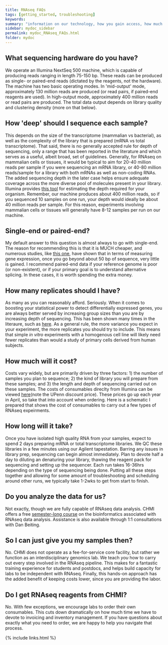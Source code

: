 ```yaml
---
title: RNAseq FAQs
tags: [getting_started, troubleshooting]
keywords:
summary: "information on our technology, how you gain access, how much experiments cost, and our 'hands-on' philosophy."
sidebar: mydoc_sidebar
permalink: mydoc_RNAseq_FAQs.html
folder: mydoc
---
```


## What sequencing hardware do you have?

We operate an Illumina NextSeq 500 machine, which is capable of producing reads ranging in length 75-150 bp.  These reads can be produced as single- or paired-end reads (dictated by the reagents, not the hardware).  The machine has two basic operating modes.  In 'mid-output' mode, approximately 130 million reads are produced (or read pairs, if paired-end reagents are used).  In high-output mode, approximately 400 million reads or read pairs are produced.  The total data output depends on library quality and clustering density (more on that below). 

## How 'deep' should I sequence each sample?

This depends on the size of the transcriptome (mammalian vs bacterial), as well as the complexity of the library that is prepared (mRNA vs total transcriptome).  That said, there is no generally accepted rule for depth of sequencing, only a range that has been reported in the literature and which serves as a useful, albeit broad, set of guidelines.  Generally, for RNAseq on mammalian cells or tissues, it would be typical to aim for 20-40 million reads per sample if you were sequencing an mRNA library, or 40-80 million reads/sample for a library with both mRNAs as well as non-coding RNAs.  The added sequencing depth in the later case helps ensure adequate coverage across the more diverse pool of molecules present in your library.  Illumina provides [this tool](https://support.illumina.com/downloads/sequencing_coverage_calculator.html) for estimating the depth required for your organism.  Remember, our machine produces about 400 million reads, so if you sequenced 10 samples on one run, your depth would ideally be about 40 million reads per sample.  For this reason, experiments involving mammalian cells or tissues will generally have 8-12 samples per run on our machine. 

## Single-end or paired-end?

My default answer to this question is almost always to go with single-end.  The reason for recommending this is that it is MUCH cheaper, and numerous studies, like [this one](http://CHMI-sops.github.io/papers/readlength.pdf), have shown that in terms of measuring gene expression, once you go beyond about 50 bp of sequence, very little is gained.  I recommend paired-end data if your reference genome is poor (or non-existent), or if your primary goal is to understand alternative splicing.  In these cases, it is worth spending the extra money.

## How many replicates should I have?

As many as you can reasonably afford.  Seriously.  When it comes to boosting your statistical power to detect differentially expressed genes, you are always better served by increasing group sizes than you are by increasing depth of sequencing.  This has been shown many times in the literaure, such as [here](http://CHMI-sops.github.io/papers/readdepth).  As a general rule, the more variance you expect in your experiment, the more replicates you should try to include.  This means that simple *in vitro* experiments with a homogenous cell line will likely need fewer replicates than would a study of primary cells derived from human subjects.  

## How much will it cost?

Costs vary widely, but are primarily driven by three factors: 1) the number of samples you plan to sequence; 2) the kind of library you will prepare from these samples; and 3) the length and depth of sequencing carried out on these samples.  The costs of consumables direclty from Illumina can be viewed [here](http://CHMI-sops.github.io/papers/Illumina_Pricelist_April2017.pdf)(note the UPenn discount price).  These prices go up each year in April, so take that into account when ordering.  Here is a schematic I prepared that shows the cost of consumables to carry out a few types of RNAseq expeirments.  

## How long will it take?

Once you have isolated high quality RNA from your samples, expect to spend 2 days preparing mRNA or total transcriptome libraries. We QC these libraries in a few minutes using our Agilent tapestation.  Barring any issues in library prep, sequencing can begin almost immediately.  Plan to devote half a day to diluting an denaturing your library, thawing the reagent pack for sequencing and setting up the sequencer.  Each run takes 16-36hrs depending on the type of sequencing being done.  Putting all these steps together and allowing for some amount of troubleshooting and scheduling around other runs, we typically take 1-2wks to get from start to finish.

## Do you analyze the data for us?

Not exactly, though we are fully capable of RNAseq data analysis.  CHMI offers a free [semester-long course](DIYtranscriptomics.org) on the bioinformatics associated with RNAseq data analysis.  Assistance is also available through 1:1 consultations with Dan Beiting.

## So I can just give you my samples then?

No.  CHMI does not operate as a fee-for-service core facility, but rather we function as an interdisciplinary genomics lab.  We teach *you* how to carry out every step involved in the RNAseq pipeline.  This makes for a fantastic training experience for students and postdocs, and helps build capacity for labs to be independent with RNAseq.  Finally, this hands-on approach has the added benefit of keeping costs lower, since you are providing the labor.

## Do I get RNAseq reagents from CHMI?

No.  With few exceptions, we encourage labs to order their own consumables.  This cuts down dramatically on how much time we have to devote to invoicing and inventory management.  If you have questions about exactly what you need to order, we are happy to help you navigate that process.

{% include links.html %}
